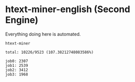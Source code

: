 # htext-miner-english (Second Engine)

Everything doing here is automated.

```
htext-miner

total: 10226/9523 (107.38212748083586%)

job0: 2307
job1: 2539
job2: 3412
job3: 1968
```